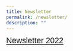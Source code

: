 ```yaml
---
title: Newsletter
permalink: /newsletter/
description: ""
---
```

<span style="font-size:16.0pt;font-family:Arial;color:black">[Newsletter 2022](https://heyzine.com/flip-book/b3530ed0b7.html)